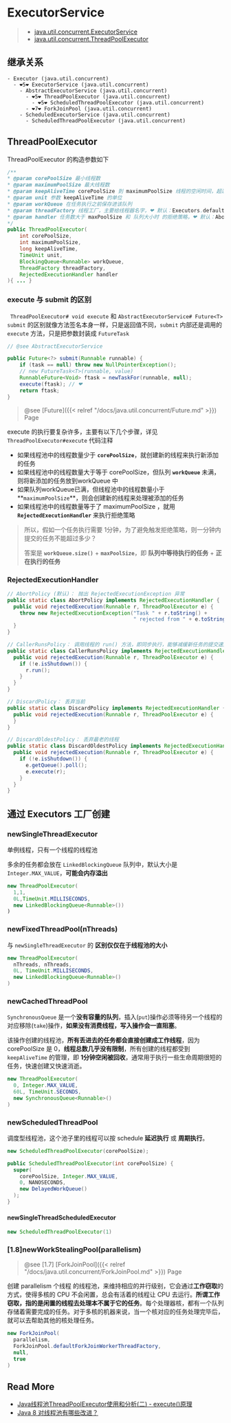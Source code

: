 # ExecutorService

> - [java.util.concurrent.ExecutorService](https://tool.oschina.net/uploads/apidocs/jdk-zh/java/util/concurrent/ExecutorService.html)
> - [java.util.concurrent.ThreadPoolExecutor](https://tool.oschina.net/uploads/apidocs/jdk-zh/java/util/concurrent/ThreadPoolExecutor.html)

## 继承关系

```
- Executor (java.util.concurrent)
  - ❤5❤ ExecutorService (java.util.concurrent)
    - AbstractExecutorService (java.util.concurrent)
      - ❤5❤ ThreadPoolExecutor (java.util.concurrent)
        - ❤5❤ ScheduledThreadPoolExecutor (java.util.concurrent)
      - ❤7❤ ForkJoinPool (java.util.concurrent)
    - ScheduledExecutorService (java.util.concurrent)
      - ScheduledThreadPoolExecutor (java.util.concurrent)
```

## ThreadPoolExecutor

ThreadPoolExecutor 的构造参数如下

```java
/**
* @param corePoolSize 最小线程数
* @param maximumPoolSize 最大线程数
* @param keepAliveTime corePoolSize 到 maximumPoolSize 线程的空闲时间，超过该时间会被释放
* @param unit 参数 keepAliveTime 的单位
* @param workQueue 在任务执行之前保存进该队列
* @param threadFactory 线程工厂，主要给线程器名字，❤ 默认：Executors.defaultThreadFactory()
* @param handler 任务数大于 maxPoolSize 和 队列大小时 的拒绝策略，❤ 默认：AbortPolicy，抛出拒绝异常
*/
public ThreadPoolExecutor(
    int corePoolSize,
    int maximumPoolSize,
    long keepAliveTime,
    TimeUnit unit,
    BlockingQueue<Runnable> workQueue,
    ThreadFactory threadFactory,
    RejectedExecutionHandler handler
){ ... }
```

### execute 与 submit 的区别

` ThreadPoolExecutor# void execute` 和 `AbstractExecutorService# Future<T> submit` 的区别就像方法签名本身一样，只是返回值不同，`submit` 内部还是调用的 `execute` 方法，只是把参数封装成 `FutureTask` 

```java
// @see AbstractExecutorService

public Future<?> submit(Runnable runnable) {
    if (task == null) throw new NullPointerException();
    // new FutureTask<T>(runnable, value)
    RunnableFuture<Void> ftask = newTaskFor(runnable, null);
    execute(ftask); // ❤
    return ftask;
}
```

> @see [Future]({{< relref "/docs/java.util.concurrent/Future.md" >}}) Page

execute 的执行要复杂许多，主要有以下几个步骤，详见 `ThreadPoolExecutor#execute` 代码注释

- 如果线程池中的线程数量少于 **`corePoolSize`**，就创建新的线程来执行新添加的任务
- 如果线程池中的线程数量大于等于 corePoolSize，但队列 **`workQueue`** 未满，则将新添加的任务放到workQueue 中
- 如果队列workQueue已满，但线程池中的线程数量小于**`maximumPoolSize`**，则会创建新的线程来处理被添加的任务
- 如果线程池中的线程数量等于了 maximumPoolSize ，就用 **`RejectedExecutionHandler`** 来执行拒绝策略

> 所以，假如一个任务执行需要 1分钟，为了避免触发拒绝策略，则一分钟内提交的任务不能超过多少？
>
> 答案是  **`workQueue.size()`**  + **`maxPoolSize`**，即 **队列中等待执行的任务** + **正在执行的任务**



### RejectedExecutionHandler

```java
// AbortPolicy (默认)： 抛出 RejectedExecutionException 异常
public static class AbortPolicy implements RejectedExecutionHandler {
  public void rejectedExecution(Runnable r, ThreadPoolExecutor e) {
    throw new RejectedExecutionException("Task " + r.toString() + 
                                         " rejected from " + e.toString());
  }
}

// CallerRunsPolicy： 调用线程的 run() 方法，即同步执行，能够减缓新任务的提交速度
public static class CallerRunsPolicy implements RejectedExecutionHandler {
  public void rejectedExecution(Runnable r, ThreadPoolExecutor e) {
    if (!e.isShutdown()) {
      r.run();
    }
  }
}

// DiscardPolicy： 丢弃当前
public static class DiscardPolicy implements RejectedExecutionHandler {
  public void rejectedExecution(Runnable r, ThreadPoolExecutor e) {
  }
}

// DiscardOldestPolicy： 丢弃最老的线程
public static class DiscardOldestPolicy implements RejectedExecutionHandler {
  public void rejectedExecution(Runnable r, ThreadPoolExecutor e) {
    if (!e.isShutdown()) {
      e.getQueue().poll();
      e.execute(r);
    }
  }
}
```



## 通过 Executors 工厂创建

### newSingleThreadExecutor

单例线程，只有一个线程的线程池

多余的任务都会放在 `LinkedBlockingQueue` 队列中，默认大小是 `Integer.MAX_VALUE`，**可能会内存溢出**

```java
new ThreadPoolExecutor(
  1,1, 
  0L,TimeUnit.MILLISECONDS, 
  new LinkedBlockingQueue<Runnable>())
)
```

### newFixedThreadPool(nThreads)

与 `newSingleThreadExecutor` 的 **区别仅仅在于线程池的大小**

```java
new ThreadPoolExecutor(
  nThreads, nThreads,
  0L, TimeUnit.MILLISECONDS,
  new LinkedBlockingQueue<Runnable>()
)
```

### newCachedThreadPool

`SynchronousQueue` 是一个**没有容量的队列**，插入(`put`)操作必须等待另一个线程的对应移除(`take`)操作，**如果没有消费线程，写入操作会一直阻塞**。

该操作创建的线程池，**所有丢进去的任务都会直接创建成工作线程**，因为 corePoolSize 是 0，**线程总数几乎没有限制**，所有创建的线程都受到 `keepAliveTime` 的管理，即 **1分钟空闲被回收**，通常用于执行一些生命周期很短的任务，快速创建又快速消逝。

```java
new ThreadPoolExecutor(
  0, Integer.MAX_VALUE,
  60L, TimeUnit.SECONDS,
  new SynchronousQueue<Runnable>()
)
```

### newScheduledThreadPool

调度型线程池，这个池子里的线程可以按 schedule **延迟执行** 或 **周期执行**。

```java
new ScheduledThreadPoolExecutor(corePoolSize);

public ScheduledThreadPoolExecutor(int corePoolSize) {
  super(
    corePoolSize, Integer.MAX_VALUE, 
    0, NANOSECONDS, 
    new DelayedWorkQueue()
  );
}
```

#### newSingleThreadScheduledExecutor

```java
new ScheduledThreadPoolExecutor(1)
```

### [1.8]newWorkStealingPool(parallelism)

> @see [1.7] [ForkJoinPool]({{< relref "/docs/java.util.concurrent/ForkJoinPool.md" >}}) Page

创建 parallelism 个线程 的线程池，来维持相应的并行级别，它会通过**工作窃取**的方式，使得多核的 CPU 不会闲置，总会有活着的线程让 CPU 去运行。**所谓工作窃取，指的是闲置的线程去处理本不属于它的任务**。每个处理器核，都有一个队列存储着需要完成的任务。对于多核的机器来说，当一个核对应的任务处理完毕后，就可以去帮助其他的核处理任务。

```java
new ForkJoinPool(
  parallelism,
  ForkJoinPool.defaultForkJoinWorkerThreadFactory,
  null, 
  true
)
```



## Read More

- [Java线程池ThreadPoolExecutor使用和分析(二) - execute()原理](https://www.cnblogs.com/trust-freedom/p/6681948.html)
- [Java 8 对线程池有哪些改进？](https://cloud.tencent.com/developer/article/1362826)